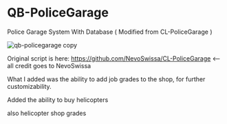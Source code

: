 # QB-PoliceGarage
Police Garage System With Database ( Modified from CL-PoliceGarage )

![qb-policegarage copy](https://user-images.githubusercontent.com/91357757/167039816-bf63af8c-97dd-4725-ab05-aaf7d5051e46.png)

Original script is here: https://github.com/NevoSwissa/CL-PoliceGarage <-- all credit goes to NevoSwissa

What I added was the ability to add job grades to the shop, for further customizability. 

Added the ability to buy helicopters

also helicopter shop grades
